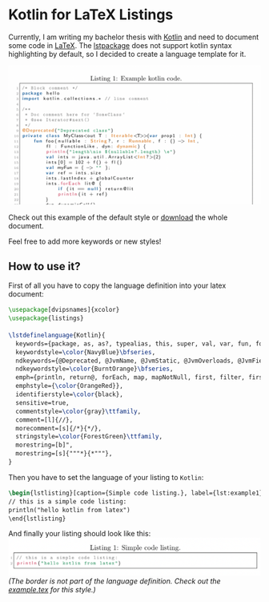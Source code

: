 # Kotlin for LaTeX Listings
Currently, I am writing my bachelor thesis with [Kotlin](https://kotlinlang.org/) and need to document some code in [LaTeX](https://www.latex-project.org/). The [lstpackage](https://en.wikibooks.org/wiki/LaTeX/Source_Code_Listings) does not support kotlin syntax highlighting by default, so I decided to create a language template for it.

![Example](readme/example.png)

Check out this example of the default style or [download](example/kotlin_example.pdf) the whole document.

Feel free to add more keywords or new styles!

## How to use it?
First of all you have to copy the language definition into your latex document:

```latex
\usepackage[dvipsnames]{xcolor}
\usepackage{listings}

\lstdefinelanguage{Kotlin}{
  keywords={package, as, as?, typealias, this, super, val, var, fun, for, null, true, false, is, in, throw, return, break, continue, object, if, try, else, while, do, when, class, interface, enum, object, companion, override, public, private, get, set, import, abstract, vararg, expect, actual, where},
  keywordstyle=\color{NavyBlue}\bfseries,
  ndkeywords={@Deprecated, @JvmName, @JvmStatic, @JvmOverloads, @JvmField, @JvmSynthetic, Iterable, Int, Long, Integer, Short, Byte, Float, Double, String, Runnable, Array, dynamic},
  ndkeywordstyle=\color{BurntOrange}\bfseries,
  emph={println, return@, forEach, map, mapNotNull, first, filter, firstOrNull,},
  emphstyle={\color{OrangeRed}},
  identifierstyle=\color{black},
  sensitive=true,
  commentstyle=\color{gray}\ttfamily,
  comment=[l]{//},
  morecomment=[s]{/*}{*/},
  stringstyle=\color{ForestGreen}\ttfamily,
  morestring=[b]",
  morestring=[s]{"""*}{*"""},
}
```

Then you have to set the language of your listing to `Kotlin`:

```latex
\begin{lstlisting}[caption={Simple code listing.}, label={lst:example1}, language=Kotlin]
// this is a simple code listing:
println("hello kotlin from latex")
\end{lstlisting}
```

And finally your listing should look like this:
![Simple Example](readme/simple.png)
*(The border is not part of the language definition. Check out the [example.tex](example/kotlin_example.tex) for this style.)*
